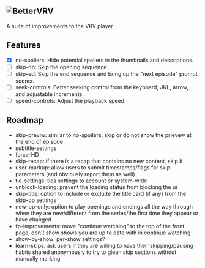 ![BetterVRV](https://raw.githubusercontent.com/tuckerchapin/BetterVRV/initial-experiment/images/logotype_dark.png)
---
A suite of improvements to the VRV player


## Features
- [x] no-spoilers: Hide potential spoilers in the thumbnails and descriptions.
- [ ] skip-op: Skip the opening sequence.
- [ ] skip-ed: Skip the end sequence and bring up the "next episode" prompt sooner.
- [ ] seek-controls: Better seeking control from the keyboard; JKL, arrow, and adjustable increments.
- [ ] speed-controls: Adjust the playback speed.

## Roadmap
* skip-previw: similar to no-spoilers, skip or do not show the prievew at the end of episode
* subtitle-settings
* force-HD
* skip-recap: if there is a recap that contains no new content, skip it
* user-markup: allow users to submit timestamps/flags for skip parameters (and obviously report them as well)
* tie-settings: ties settings to account or system-wide
* unblock-loading: prevent the loading status from blocking the ui
* skip-title: option to include or exclude the title card (if any) from the skip-op settings
* new-op-only: option to play openings and endings all the way through when they are new/different from the series/the first time they appear or have changed
* fp-improvements: move "continue watching" to the top of the front page, don't show shows you are up to date with in continue watching
* show-by-show: per-show settings?
* learn-skips: ask users if they are willing to have their skipping/pausing habits shared anonymously to try to glean skip sections without manually marking
